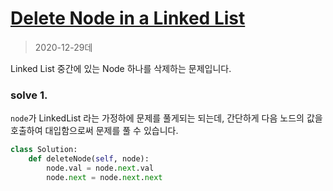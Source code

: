 # [Delete Node in a Linked List](https://leetcode.com/explore/interview/card/top-interview-questions-easy/93/linked-list/553/)

> 2020-12-29데

Linked List 중간에 있는 Node 하나를 삭제하는 문제입니다.

### solve 1.
`node`가 LinkedList 라는 가정하에 문제를 풀게되는 되는데, 간단하게 다음 노드의 값을 호출하여 대입함으로써 문제를 풀 수 있습니다.

```python
class Solution:
    def deleteNode(self, node):
        node.val = node.next.val
        node.next = node.next.next
```